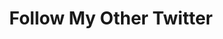 ---
ee_id: '100'
site: '1'
type: '2'
url: 2011-194-follow-my-other-twitter
title: Follow My Other Twitter
year: '2011'
display_year: '2011'
medium: 'Search for social media network. '
dims:
pitch:
ps:
live_url: http://twitter.com/#!/search/%22follow%20my%20other%20twitter%22
related:
youtube:
related_code:
imgs: follow-my-other-twitter-2011-194-screenshot-database-ih.jpg
subheading:
download:
add_credit:
add_credits:
commission:
layout: things-i-made
---